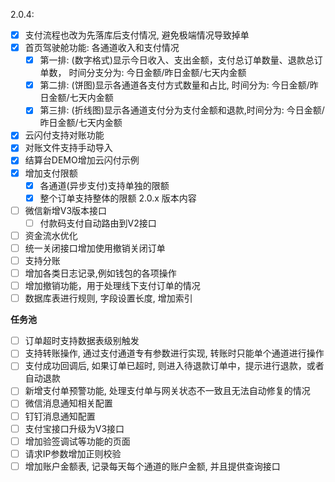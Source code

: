 2.0.4: 
- [x] 支付流程也改为先落库后支付情况, 避免极端情况导致掉单
- [x] 首页驾驶舱功能: 各通道收入和支付情况
  - [x] 第一排: (数字格式)显示今日收入、支出金额，支付总订单数量、退款总订单数， 时间分支分为: 今日金额/昨日金额/七天内金额
  - [x] 第二排: (饼图)显示各通道各支付方式数量和占比, 时间分为: 今日金额/昨日金额/七天内金额
  - [x] 第三排: (折线图)显示各通道支付分为支付金额和退款,时间分为: 今日金额/昨日金额/七天内金额
- [x] 云闪付支持对账功能
- [x] 对账文件支持手动导入
- [x] 结算台DEMO增加云闪付示例
- [x] 增加支付限额
  - [x] 各通道(异步支付)支持单独的限额
  - [x] 整个订单支持整体的限额
2.0.x 版本内容
- [ ] 微信新增V3版本接口
    - [ ] 付款码支付自动路由到V2接口
- [ ] 资金流水优化
- [ ] 统一关闭接口增加使用撤销关闭订单
- [ ] 支持分账
- [ ] 增加各类日志记录,例如钱包的各项操作
- [ ] 增加撤销功能，用于处理线下支付订单的情况
- [ ] 数据库表进行规则, 字段设置长度, 增加索引

**任务池**
- [ ] 订单超时支持数据表级别触发
- [ ] 支持转账操作, 通过支付通道专有参数进行实现, 转账时只能单个通道进行操作
- [ ] 支付成功回调后, 如果订单已超时, 则进入待退款订单中，提示进行退款，或者自动退款
- [ ] 新增支付单预警功能, 处理支付单与网关状态不一致且无法自动修复的情况
- [ ] 微信消息通知相关配置
- [ ] 钉钉消息通知配置
- [ ] 支付宝接口升级为V3接口
- [ ] 增加验签调试等功能的页面
- [ ] 请求IP参数增加正则校验
- [ ] 增加账户金额表, 记录每天每个通道的账户金额, 并且提供查询接口
